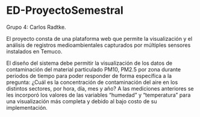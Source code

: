 # ED-ProyectoSemestral
Grupo 4: Carlos Radtke.

El proyecto consta de una plataforma web que permite la visualización y el análisis de registros medioambientales capturados por múltiples sensores instalados en Temuco.

El diseño del sistema debe permitir la visualización de los datos de contaminación del material particulado PM10, PM2.5 por zona
durante periodos de tiempo para poder responder de forma específica a la pregunta: ¿Cuál es la concentración de contaminación del 
aire en los distintos sectores, por hora, día, mes y año? A las mediciones anteriores se les incorporó los valores de las variables 
“humedad” y “temperatura” para una visualización más completa y debido al bajo costo de su implementación.
